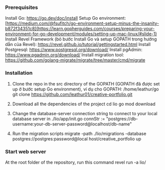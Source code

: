 ### Prerequisites

Install Go: https://go.dev/doc/install
Setup Go environment: [https://medium.com/@fsufitch/go-environment-setup-minus-the-insanity-b872f34351c8](https://learn.gopherguides.com/courses/preparing-your-environment-for-go-development/modules/setting-up-mac-linux/#slide-1)
Install Revel Framework (bỏ bước Install Go và setup GOPATH trong hướng dẫn của Revel): https://revel.github.io/tutorial/gettingstarted.html
Install Postgresql: https://www.postgresql.org/download/
Install pgAdmin: https://www.pgadmin.org/download/
Install migration tool: https://github.com/golang-migrate/migrate/tree/master/cmd/migrate

### Installation

1. Clone the repo in the src directory of the GOPATH (GOPATH đã được set up ở bước setup Go environment), ví dụ cho GOPATH: /home/leathur/go 
   git clone https://github.com/leathur01/creative-portfolio.git

2. Download all the dependencies of the project
   cd lio
   go mod download

4. Change the database-server connection string to connect to your local database server in ./lio/app/init.go
   connStr := "postgres://db-username:your-db-server-password@localhost/db-name"

5. Run the migration scripts
   migrate -path ./lio/migrations -database postgres://postgres:password@local
host/creative_portfolio up

### Start web server

   At the root folder of the repository, run this command
   revel run -a lio/

